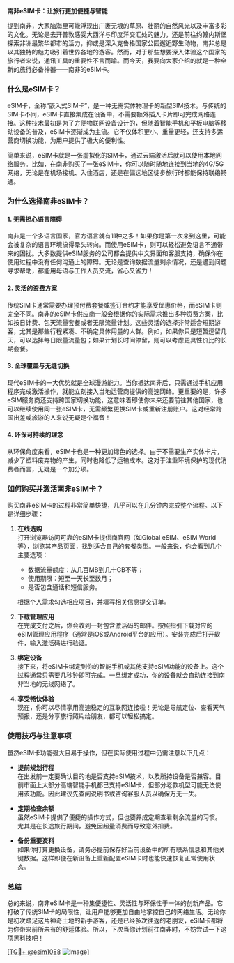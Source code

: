 **南非eSIM卡：让旅行更加便捷与智能**

提到南非，大家脑海里可能浮现出广袤无垠的草原、壮丽的自然风光以及丰富多彩的文化。无论是去开普敦感受大西洋与印度洋交汇处的魅力，还是前往约翰内斯堡探索非洲最繁华都市的活力，抑或是深入克鲁格国家公园邂逅野生动物，南非总是以其独特的魅力吸引着世界各地的游客。然而，对于那些想要深入体验这个国家的旅行者来说，通讯工具的重要性不言而喻。而今天，我要向大家介绍的就是一种全新的旅行必备神器——南非的eSIM卡。

### **什么是eSIM卡？**

eSIM卡，全称“嵌入式SIM卡”，是一种无需实体物理卡的新型SIM技术。与传统的SIM卡不同，eSIM卡直接集成在设备中，不需要额外插入卡片即可完成网络连接。这种技术最初是为了方便物联网设备设计的，但随着智能手机和平板电脑等移动设备的普及，eSIM卡逐渐成为主流。它不仅体积更小、重量更轻，还支持多运营商切换功能，为用户提供了极大的便利性。

简单来说，eSIM卡就是一张虚拟化的SIM卡，通过云端激活后就可以使用本地网络服务。比如，在南非购买了一张eSIM卡，你可以随时随地连接到当地的4G/5G网络，无论是在机场接机、入住酒店，还是在偏远地区徒步旅行时都能保持联络畅通。

### **为什么选择南非eSIM卡？**

#### 1. **无需担心语言障碍**
南非是一个多语言国家，官方语言就有11种之多！如果你是第一次来到这里，可能会被复杂的语言环境搞得晕头转向。而使用eSIM卡，则可以轻松避免语言不通带来的困扰。大多数提供eSIM服务的公司都会提供中文界面和客服支持，确保你在使用过程中没有任何沟通上的障碍。无论是查询数据流量剩余情况，还是遇到问题寻求帮助，都能用母语与工作人员交流，省心又省力！

#### 2. **灵活的资费方案**
传统SIM卡通常需要办理预付费套餐或签订合约才能享受优惠价格，而eSIM卡则完全不同。南非的eSIM卡供应商一般会根据你的实际需求推出多种资费方案，比如按日计费、包天流量套餐或者无限流量计划。这些灵活的选择非常适合短期游客，尤其是那些行程紧凑、不确定具体用量的人群。例如，如果你只是短暂逗留几天，可以选择每日限量流量包；如果计划长时间停留，则可以考虑更具性价比的长期套餐。

#### 3. **全球覆盖与无缝切换**
现代eSIM卡的一大优势就是全球漫游能力。当你抵达南非后，只需通过手机应用程序完成激活操作，就能立刻接入当地运营商提供的高速网络。更重要的是，许多eSIM服务商还支持跨国家切换功能，这意味着即使你未来还要前往其他国家，也可以继续使用同一张eSIM卡，无需频繁更换SIM卡或重新注册账户。这对经常跨国出差或旅游的人来说无疑是个福音！

#### 4. **环保可持续的理念**
从环保角度来看，eSIM卡也是一种更加绿色的选择。由于不需要生产实体卡片，减少了塑料废弃物的产生，同时也降低了运输成本。这对于注重环境保护的现代消费者而言，无疑是一个加分项。

### **如何购买并激活南非eSIM卡？**

购买南非eSIM卡的过程非常简单快捷，几乎可以在几分钟内完成整个流程。以下是详细步骤：

1. **在线选购**  
   打开浏览器访问可靠的eSIM卡提供商官网（如Global eSIM、eSIM World等），浏览其产品页面，找到适合自己的套餐类型。一般来说，你会看到几个主要选项：
   - 数据流量额度：从几百MB到几十GB不等；
   - 使用期限：短至一天长至数月；
   - 是否包含通话和短信服务。
   
   根据个人需求勾选相应项目，并填写相关信息提交订单。

2. **下载管理应用**  
   在完成支付之后，你会收到一封包含激活码的邮件。按照指引下载对应的eSIM管理应用程序（通常是iOS或Android平台的应用）。安装完成后打开软件，输入激活码进行验证。

3. **绑定设备**  
   接下来，将eSIM卡绑定到你的智能手机或其他支持eSIM功能的设备上。这个过程通常只需要几秒钟即可完成。一旦绑定成功，你的设备就会自动连接到南非当地的无线网络了。

4. **享受畅快体验**  
   现在，你可以尽情享用高速稳定的互联网连接啦！无论是导航定位、查看天气预报，还是分享旅行照片给朋友，都可以轻松搞定。

### **使用技巧与注意事项**

虽然eSIM卡功能强大且易于操作，但在实际使用过程中仍需注意以下几点：

- **提前规划行程**  
   在出发前一定要确认目的地是否支持eSIM技术，以及所持设备是否兼容。目前市面上大部分高端智能手机都已支持eSIM卡，但部分老款机型可能无法使用该功能。因此建议先查阅说明书或咨询客服人员以确保万无一失。

- **定期检查余额**  
   虽然eSIM卡提供了便捷的操作方式，但也要养成定期查看剩余流量的习惯。尤其是在长途旅行期间，避免因超量消费而导致意外扣费。

- **备份重要资料**  
   如果你打算更换设备，请务必提前保存好当前设备中的所有联系信息和其他关键数据。这样即便在新设备上重新配置eSIM卡时也能快速恢复正常使用状态。

### **总结**

总的来说，南非eSIM卡是一种集便捷性、灵活性与环保性于一体的创新产品。它打破了传统SIM卡的局限性，让用户能够更加自由地掌控自己的网络生活。无论你是初次踏足这片神奇土地的新手游客，还是已经多次往返的老朋友，eSIM卡都将为你带来前所未有的舒适体验。所以，下次当你计划前往南非时，不妨尝试一下这项黑科技吧！

[[TG💪+ @esim1088](https://t.me/s/esim1088) ![Image](https://i.postimg.cc/4NQfJmqS/Snipaste-2025-05-13-00-14-12.png)]